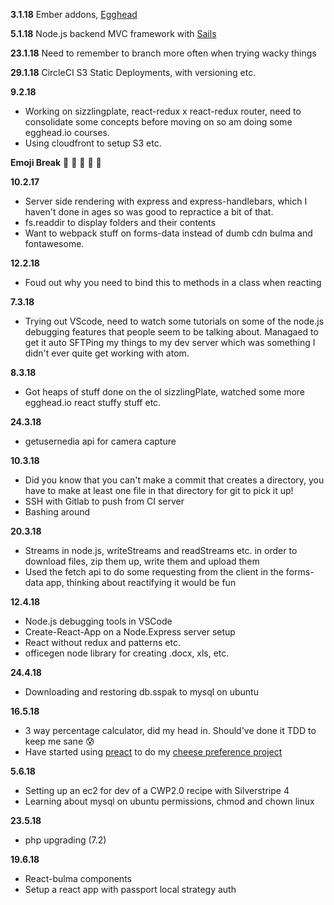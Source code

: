 **3.1.18**
Ember addons, [Egghead](https://egghead.io)

**5.1.18**
Node.js backend MVC framework with [Sails](https://sailsjs.com)

**23.1.18** Need to remember to branch more often when trying wacky things

**29.1.18**
CircleCI S3 Static Deployments, with versioning etc.

**9.2.18**
* Working on sizzlingplate, react-redux x react-redux router, need to consolidate some concepts before moving on so am doing some egghead.io courses.
* Using cloudfront to setup S3 etc.

**Emoji Break**
🤨  🦉  🏀 :octopus: :blue_car:

**10.2.17**
* Server side rendering with express and express-handlebars, which I haven't done in ages so was good to repractice a bit of that.
* fs.readdir to display folders and their contents
* Want to webpack stuff on forms-data instead of dumb cdn bulma and fontawesome.

**12.2.18**
* Foud out why you need to bind this to methods in a class when reacting

**7.3.18**
* Trying out VScode, need to watch some tutorials on some of the node.js debugging features that people seem to be talking about. Managaed to get it auto SFTPing my things to my dev server which was something I didn't ever quite get working with atom.

**8.3.18**
* Got heaps of stuff done on the ol sizzlingPlate, watched some more egghead.io react stuffy stuff etc.

**24.3.18**
* getusernedia api for camera capture

**10.3.18**
* Did you know that you can't make a commit that creates a directory, you have to make at least one file in that directory for git to pick it up!
* SSH with Gitlab to push from CI server
* Bashing around

**20.3.18**
* Streams in node.js, writeStreams and readStreams etc. in order to download files, zip them up, write them and upload them
* Used the fetch api to do some requesting from the client in the forms-data app, thinking about reactifying it would be fun

**12.4.18**
* Node.js debugging tools in VSCode
* Create-React-App on a Node.Express server setup
* React without redux and patterns etc.
* officegen node library for creating .docx, xls, etc.

**24.4.18**
* Downloading and restoring db.sspak to mysql on ubuntu

**16.5.18**
* 3 way percentage calculator, did my head in. Should've done it TDD to keep me sane 😰
* Have started using [preact](https://preactjs.com) to do my [cheese preference project](https://github.com/michael-lowe-nz/criteresDeFromage)

**5.6.18**
* Setting up an ec2 for dev of a CWP2.0 recipe with Silverstripe 4
* Learning about mysql on ubuntu permissions, chmod and chown linux

**23.5.18**
* php upgrading (7.2)

**19.6.18**
* React-bulma components
* Setup a react app with passport local strategy auth
